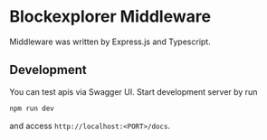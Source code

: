 # Blockexplorer Middleware

Middleware was written by Express.js and Typescript.

## Development
You can test apis via Swagger UI. Start development server by run 

```bash
npm run dev
```

and access `http://localhost:<PORT>/docs`.


